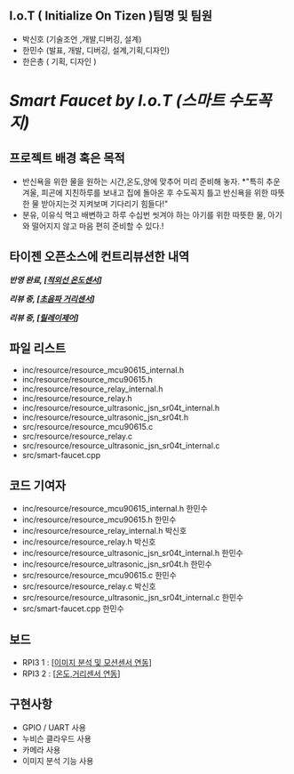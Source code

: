 
## I.o.T ( Initialize On Tizen )팀명 및 팀원
* 박신호 (기술조언 ,개발,디버깅, 설계)
* 한민수 (발표, 개발, 디버깅, 설계,기획,디자인)
* 한은총 ( 기획, 디자인 ) 


# ***Smart Faucet by I.o.T (스마트 수도꼭지)*** 

## 프로젝트 배경 혹은 목적
* 반신욕을 위한 물을 원하는 시간,온도,양에 맞추어 미리 준비해 놓자.
   *"특히 추운 겨울, 피곤에 지친하루를 보내고  집에 돌아온 후 수도꼭지 
     틀고 반신욕을 위한 따뜻한 물 받아지는것 지켜보며 기다리기 힘들다!"
*  분유, 이유식 먹고 배변하고 하루 수십번 씻겨야 하는 아기를 위한 
     따뜻한 물, 아기와 떨어지지 않고 마음 편히 준비할 수 있다.! 


## 타이젠 오픈소스에 컨트리뷰션한 내역
***반영 완료, [[적외선 온도센서](https://review.tizen.org/gerrit/#/c/apps/native/rcc/+/213558/)]***

***리뷰 중, [[초음파 거리센서](https://review.tizen.org/gerrit/#/c/apps/native/rcc/+/214042/)]***

***리뷰 중, [[릴레이제어](https://review.tizen.org/gerrit/#/c/apps/native/rcc/+/214279/)]***

## 파일 리스트  
 * inc/resource/resource_mcu90615_internal.h  	
 * inc/resource/resource_mcu90615.h 
 * inc/resource/resource_relay_internal.h 
 * inc/resource/resource_relay.h 	
 * inc/resource/resource_ultrasonic_jsn_sr04t_internal.h  
 * inc/resource/resource_ultrasonic_jsn_sr04t.h 
 * src/resource/resource_mcu90615.c 
 * src/resource/resource_relay.c 
 * src/resource/resource_ultrasonic_jsn_sr04t_internal.c  
 * src/smart-faucet.cpp 


## 코드 기여자  
 * inc/resource/resource_mcu90615_internal.h  한민수	
 * inc/resource/resource_mcu90615.h 한민수
 * inc/resource/resource_relay_internal.h 박신호
 * inc/resource/resource_relay.h 박신호	
 * inc/resource/resource_ultrasonic_jsn_sr04t_internal.h 한민수 
 * inc/resource/resource_ultrasonic_jsn_sr04t.h 한민수
 * src/resource/resource_mcu90615.c 한민수
 * src/resource/resource_relay.c 박신호
 * src/resource/resource_ultrasonic_jsn_sr04t_internal.c 한민수 
 * src/smart-faucet.cpp 한민수


## 보드
  * RPI3 1 : [[이미지 분석 및 모션센서 연동](github.com/tizenhan/smart-camera)]
  * RPI3 2 : [[온도,거리센서 연동](github.com/tizenhan/smart-faucet)]

## 구현사항
  * GPIO / UART 사용
  * 누비슨 클라우드 사용
  * 카메라 사용
  * 이미지 분석 기능 사용
